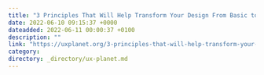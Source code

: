```yaml
---
title: "3 Principles That Will Help Transform Your Design From Basic to Beautiful!"
date: 2022-06-10 09:15:37 +0000
dateadded: 2022-06-11 00:00:37 +0100
description: ""
link: "https://uxplanet.org/3-principles-that-will-help-transform-your-design-from-basic-to-beautiful-4adeb39acb94?source=rss----819cc2aaeee0---4"
category:
directory: _directory/ux-planet.md
---
```

